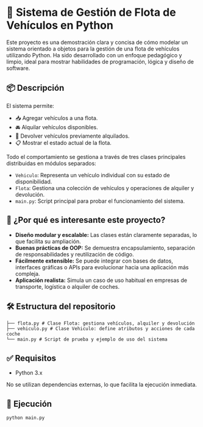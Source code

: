 # 🚗 Sistema de Gestión de Flota de Vehículos en Python

Este proyecto es una demostración clara y concisa de cómo modelar un sistema orientado a objetos para la gestión de una flota de vehículos utilizando Python. Ha sido desarrollado con un enfoque pedagógico y limpio, ideal para mostrar habilidades de programación, lógica y diseño de software.

## 📦 Descripción

El sistema permite:

- 📥 Agregar vehículos a una flota.
- 🚘 Alquilar vehículos disponibles.
- 🔄 Devolver vehículos previamente alquilados.
- 📋 Mostrar el estado actual de la flota.

Todo el comportamiento se gestiona a través de tres clases principales distribuidas en módulos separados:

- `Vehiculo`: Representa un vehículo individual con su estado de disponibilidad.
- `Flota`: Gestiona una colección de vehículos y operaciones de alquiler y devolución.
- `main.py`: Script principal para probar el funcionamiento del sistema.

## 🧠 ¿Por qué es interesante este proyecto?

- **Diseño modular y escalable:** Las clases están claramente separadas, lo que facilita su ampliación.
- **Buenas prácticas de OOP:** Se demuestra encapsulamiento, separación de responsabilidades y reutilización de código.
- **Fácilmente extensible:** Se puede integrar con bases de datos, interfaces gráficas o APIs para evolucionar hacia una aplicación más compleja.
- **Aplicación realista:** Simula un caso de uso habitual en empresas de transporte, logística o alquiler de coches.

## 🛠️ Estructura del repositorio
```
├── flota.py # Clase Flota: gestiona vehículos, alquiler y devolución
├── vehiculo.py # Clase Vehiculo: define atributos y acciones de cada coche
└── main.py # Script de prueba y ejemplo de uso del sistema
```


## ✅ Requisitos

- Python 3.x

No se utilizan dependencias externas, lo que facilita la ejecución inmediata.

## 🚀 Ejecución

```bash
python main.py
